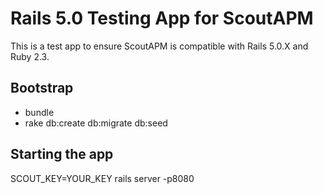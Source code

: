 # Rails 5.0 Testing App for ScoutAPM

This is a test app to ensure ScoutAPM is compatible with Rails 5.0.X and Ruby 2.3.

## Bootstrap

* bundle
* rake db:create db:migrate db:seed

## Starting the app

SCOUT_KEY=YOUR_KEY rails server -p8080